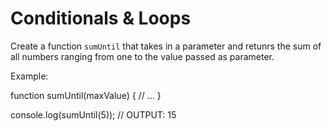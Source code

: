 # Conditionals & Loops

Create a function `sumUntil` that takes in a parameter and retunrs the sum of all numbers ranging from one to the value passed as parameter.

Example:

function sumUntil(maxValue) {
// ...
}

console.log(sumUntil(5)); // OUTPUT: 15
